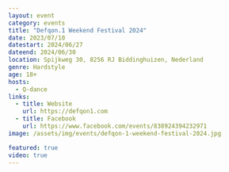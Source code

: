 ```yaml
---
layout: event
category: events
title: "Defqon.1 Weekend Festival 2024"
date: 2023/07/10
datestart: 2024/06/27
dateend: 2024/06/30
location: Spijkweg 30, 8256 RJ Biddinghuizen, Nederland
genre: Hardstyle
age: 18+
hosts:
  - Q-dance
links:
  - title: Website
    url: https://defqon1.com
  - title: Facebook
    url: https://www.facebook.com/events/838924394232971
image: /assets/img/events/defqon-1-weekend-festival-2024.jpg

featured: true
video: true
---
```


